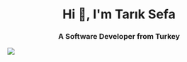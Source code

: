 <h1 align="center">Hi 👋, I'm Tarık Sefa</h1>
<h3 align="center">A Software Developer from Turkey</h3>


<img align="center" src="https://github-readme-stats.vercel.app/api/top-langs/?username=gosmacx&theme=dark&layout=compact" />
